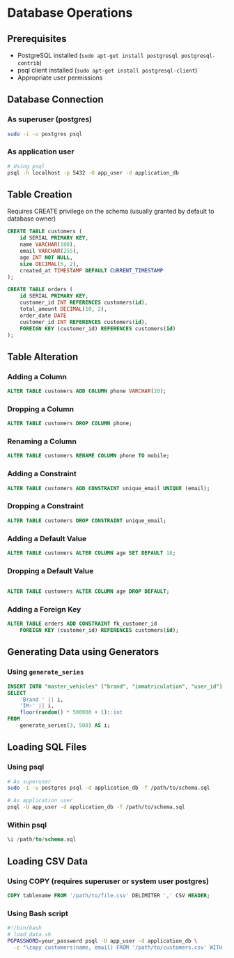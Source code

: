 # Database Operations

## Prerequisites

- PostgreSQL installed (`sudo apt-get install postgresql postgresql-contrib`)
- psql client installed (`sudo apt-get install postgresql-client`)
- Appropriate user permissions

## Database Connection

### As superuser (postgres)

```bash
sudo -i -u postgres psql
```

### As application user

```bash
# Using psql
psql -h localhost -p 5432 -U app_user -d application_db
```

## Table Creation

Requires CREATE privilege on the schema (usually granted by default to database owner)

```sql
CREATE TABLE customers (
    id SERIAL PRIMARY KEY,
    name VARCHAR(100),
    email VARCHAR(255),
    age INT NOT NULL,
    size DECIMAL(5, 2),
    created_at TIMESTAMP DEFAULT CURRENT_TIMESTAMP
);

CREATE TABLE orders (
    id SERIAL PRIMARY KEY,
    customer_id INT REFERENCES customers(id),
    total_amount DECIMAL(10, 2),
    order_date DATE
    customer_id INT REFERENCES customers(id),
    FOREIGN KEY (customer_id) REFERENCES customers(id)
);
```
## Table Alteration

### Adding a Column

```sql
ALTER TABLE customers ADD COLUMN phone VARCHAR(20);
```

### Dropping a Column

```sql
ALTER TABLE customers DROP COLUMN phone;
```

### Renaming a Column

```sql
ALTER TABLE customers RENAME COLUMN phone TO mobile;
```

### Adding a Constraint

```sql
ALTER TABLE customers ADD CONSTRAINT unique_email UNIQUE (email);
```

### Dropping a Constraint

```sql
ALTER TABLE customers DROP CONSTRAINT unique_email;
```

### Adding a Default Value

```sql
ALTER TABLE customers ALTER COLUMN age SET DEFAULT 18;
```

### Dropping a Default Value

```sql

ALTER TABLE customers ALTER COLUMN age DROP DEFAULT;
```

### Adding a Foreign Key

```sql
ALTER TABLE orders ADD CONSTRAINT fk_customer_id
    FOREIGN KEY (customer_id) REFERENCES customers(id);
```

## Generating Data using Generators

### Using `generate_series`

```sql
INSERT INTO "master_vehicles" ("brand", "immatriculation", "user_id")
SELECT
    'Brand ' || i,
    'IM-' || i,
    floor(random() * 500000 + 1)::int
FROM
    generate_series(3, 500) AS i;
```


## Loading SQL Files

### Using psql

```bash
# As superuser
sudo -i -u postgres psql -d application_db -f /path/to/schema.sql

# As application user
psql -U app_user -d application_db -f /path/to/schema.sql
```

### Within psql

```sql
\i /path/to/schema.sql
```

## Loading CSV Data

### Using COPY (requires superuser or system user postgres)

```sql
COPY tablename FROM '/path/to/file.csv' DELIMITER ',' CSV HEADER;
```

### Using Bash script

```bash
#!/bin/bash
# load_data.sh
PGPASSWORD=your_password psql -U app_user -d application_db \
  -c "\copy customers(name, email) FROM '/path/to/customers.csv' WITH (FORMAT csv, HEADER true);"
```
